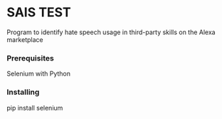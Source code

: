 # SAIS TEST

Program to identify hate speech usage in third-party skills on the Alexa marketplace

### Prerequisites

Selenium with Python


### Installing

pip install selenium






